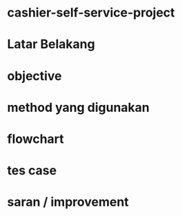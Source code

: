 # cashier-self-service-project

# Latar Belakang

# objective

# method yang digunakan

# flowchart


# tes case

# saran / improvement
